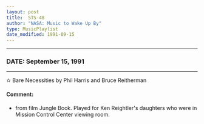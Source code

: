 ```yaml
---
layout: post
title:  STS-48
author: "NASA: Music to Wake Up By"
type: MusicPlaylist
date_modified: 1991-09-15
---
```


----
### DATE: September 15, 1991
----
✫ Bare Necessities by Phil Harris and Bruce Reitherman

#### Comment:
* from film Jungle Book. Played for Ken Reightler's daughters who were in Mission Control Center viewing room.
